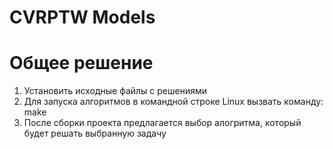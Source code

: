 # CVRPTW Models

# Общее решение

1. Установить исходные файлы с решениями 
2. Для запуска алгоритмов в командной строке Linux вызвать команду: make
3. После сборки проекта предлагается выбор алогритма, который будет решать выбранную задачу
